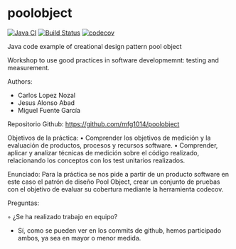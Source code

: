 poolobject
==========

[![Java CI](https://github.com/Kencho/poolobject/actions/workflows/ci.yml/badge.svg)](https://github.com/Kencho/poolobject/actions/workflows/ci.yml) [![Build Status](https://app.travis-ci.com/Kencho/poolobject.svg?branch=master)](https://app.travis-ci.com/Kencho/poolobject) [![codecov](https://codecov.io/gh/Kencho/poolobject/branch/master/graph/badge.svg)](https://codecov.io/gh/Kencho/poolobject)

Java code example of creational design pattern pool object

Workshop to use good practices in software developmemnt: testing and measurement.

Authors:

- Carlos Lopez Nozal
- Jesus Alonso Abad
- Miguel Fuente García



Repositorio Github: https://github.com/mfg1014/poolobject

Objetivos de la práctica:
• Comprender los objetivos de medición y la evaluación de productos, procesos y recursos software.
• Comprender, aplicar y analizar técnicas de medición sobre el código realizado, relacionando los conceptos con los test unitarios realizados.

Enunciado:
Para la práctica se nos pide a partir de un producto software en este caso el patrón de diseño Pool Object, crear un conjunto de pruebas con el objetivo de evaluar su cobertura mediante la herramienta codecov.


Preguntas:

◦ ¿Se ha realizado trabajo en equipo?
- Sí, como se pueden ver en los commits de github, hemos participado ambos, ya sea en mayor o menor medida.




